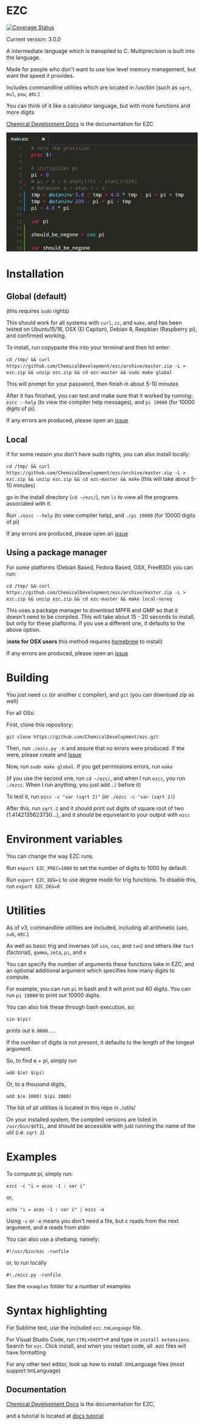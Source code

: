 # EZC

[![Coverage Status](https://coveralls.io/repos/github/ChemicalDevelopment/ezc/badge.svg?branch=master)](https://coveralls.io/github/ChemicalDevelopment/ezc?branch=master)

Current version: 3.0.0

A intermediate language which is transpiled to C. Multiprecision is built into the language.

Made for people who don't want to use low level memory management, but want the speed it provides.

Includes commandline utilities which are located in /usr/bin (such as `sqrt`, `mul`, `pow`, etc.)

You can think of it like a calculator language, but with more functions and more digits

[Chemical Development Docs](http://chemicaldevelopment.us/docs/ezc/) is the documentation for EZC

![Screenshot](screenshots/pi_basic.png)

# Installation

## Global (default)

(this requires `sudo` rights)

This should work for all systems with `curl`, `cc`, and `make`, and has been tested on Ubuntu15/16, OSX (El Capitan), Debian 8, Raspbian (Raspberry pi), and confirmed working.

To install, run copypaste this into your terminal and then hit enter:

`cd /tmp/ && curl https://github.com/ChemicalDevelopment/ezc/archive/master.zip -L > ezc.zip && unzip ezc.zip && cd ezc-master && sudo make global`

This will prompt for your password, then finish in about 5-10 minutes

After it has finished, you can test and make sure that it worked by running: `ezcc --help` (to view the compiler help messages), and `pi 10000` (for 10000 digits of pi).

If any errors are produced, please open an [issue](https://github.com/ChemicalDevelopment/ezc/issues)

## Local

if for some reason you don't have sudo rights, you can also install locally:

`cd /tmp/ && curl https://github.com/ChemicalDevelopment/ezc/archive/master.zip -L > ezc.zip && unzip ezc.zip && cd ezc-master && make` (this will take about 5-10 minutes)

go in the install directory (`cd ~/ezc/`), run `ls` to view all the programs associated with it.

Run `./ezcc --help` (to view compiler help), and `./pi 10000` (for 10000 digits of pi)

If any errors are produced, please open an [issue](https://github.com/ChemicalDevelopment/ezc/issues)


## Using a package manager

For some platforms (Debian Based, Fedora Based, OSX, FreeBSD) you can run:

`cd /tmp/ && curl https://github.com/ChemicalDevelopment/ezc/archive/master.zip -L > ezc.zip && unzip ezc.zip && cd ezc-master && make local-noreq`

This uses a package manager to download MPFR and GMP so that it doesn't need to be compiled. This will take about 15 - 20 seconds to install, but only for these platforms. If you use a different one, it defaults to the above option.

(**note for OSX users** this method requires [homebrew](http://brew.sh/) to install)

If any errors are produced, please open an [issue](https://github.com/ChemicalDevelopment/ezc/issues)

# Building

You just need `cc` (or another c compiler), and `git` (you can download zip as well)

For all OSs:

First, clone this repository:

`git clone https://github.com/ChemicalDevelopment/ezc.git`

Then, run `./ezcc.py -h` and assure that no errors were produced. If the were, please create and [Issue](https://github.com/ChemicalDevelopment/ezc/issues)

Now, run `sudo make global`. If you get permissions errors, run `make`

(if you use the second one, run `cd ~/ezc/`, and when I run `ezcc`, you run `./ezcc`. When I run anything, you just add `./` before it)

To test it, run `ezcc -c "var (sqrt 2)"` (or `./ezcc -c "var (sqrt 2)`) 

After this, run `sqrt 2` and it should print out digits of square root of two (1.4142135623730...), and it should be equivelant to your output with `ezcc`


# Environment variables

You can change the way EZC runs.

Run `export EZC_PREC=1000` to set the number of digits to 1000 by default.

Run `export EZC_DEG=1` to use degree mode for trig functions. To disable this, run `export EZC_DEG=0`

# Utilities

As of v3, commandline utilities are included, including all arithmetic (`add`, `sub`, etc.)

As well as basic trig and inverses (of `sin`, `cos`, and `tan`) and others like `fact` (factorial), `gamma`, `zeta`, `pi`, and `e`

You can specify the number of arguments these functions take in EZC, and an optional additional argument which specifies how many digits to compute.

For example, you can run `pi` in bash and it will print out 60 digits. You can run `pi 10000` to print out 10000 digits.

You can also link these through bash execution, so:

`sin $(pi)`

prints out `0.0000...`

If the number of digits is not present, it defaults to the length of the longest argument.

So, to find e + pi, simply run

`add $(e) $(pi)`

Or, to a thousand digits, 

`add $(e 1000) $(pi 1000)`

The list of all utilities is located in this repo in ./utils/

On your installed system, the compiled versions are listed in `/usr/bin/$UTIL`, and should be accessible with just running the name of the util (i.e. `sqrt 2`)


# Examples

To compute pi, simply run:

`ezcc -c "i = acos -1 : var i"`

or, 

`echo "i = acos -1 : var i" | ezcc -e`


Using `-c` or `-e` means you don't need a file, but c reads from the next argument, and e reads from stdin

You can also use a shebang, namely:

`#!/usr/bin/ezc -runfile`

or, to run locally

`#!./ezcc.py -runfile`

See the `examples` folder for a number of examples


# Syntax highlighting

For Sublime text, use the included `ezc.tmLanguage` file.

For Visual Studio Code, run `CTRL+SHIFT+P` and type in `install extensions`. Search for `ezc`. Click install, and when you restart code, all .ezc files will have formatting

For any other text editor, look up how to install .tmLanguage files (most support tmLanguage)

## Documentation

[Chemical Development Docs](http://chemicaldevelopment.us/docs/ezc/) is the documentation for EZC,

and a tutorial is located at [docs tutorial](http://chemicaldevelopment.us/docs/ezc/tutorials)
